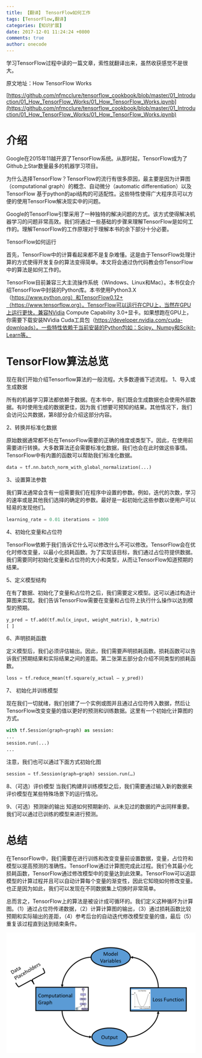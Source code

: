 ```yaml
---
title: 【翻译】 TensorFlow如何工作
tags: [TensorFlow,翻译]
categories: [知识扩展]
date: 2017-12-01 11:24:24 +0800
comments: true
author: onecode
---
```


学习TensorFlow过程中读的一篇文章，索性就翻译出来，虽然收获感觉不是很大。

原文地址：How TensorFlow Works

[https://github.com/nfmcclure/tensorflow_cookbook/blob/master/01_Introduction/01_How_TensorFlow_Works/01_How_TensorFlow_Works.ipynb](https://github.com/nfmcclure/tensorflow_cookbook/blob/master/01_Introduction/01_How_TensorFlow_Works/01_How_TensorFlow_Works.ipynb)

<!--break-->

#  介绍

Google在2015年11越开源了TensorFlow系统。从那时起，TensorFlow成为了Github上Star数量最多的机器学习项目。

为什么选择TensorFlow？TensorFlow的流行有很多原因，最主要是因为计算图（computational graph）的概念、自动微分（automatic differentiation）以及TensorFlow 基于python的api结构的可适配性。这些特性使得广大程序员可以方便的使用TensorFlow解决现实中的问题。

Google的TensorFlow引擎采用了一种独特的解决问题的方式。该方式使得解决机器学习的问题非常高效。我们将通过一些基础的步骤来理解TensorFlow是如何工作的。理解TensorFlow的工作原理对于理解本书的余下部分十分必要。

TensorFlow如何运行

首先，TensorFlow中的计算看起来都不是复杂难懂。这是由于TensorFlow处理计算的方式使得开发复杂的算法变得简单。本文将会通过伪代码教会你TensorFlow中的算法是如何工作的。

TensorFlow目前兼容三大主流操作系统（Windows、Linux和Mac）。本书仅会介绍TensorFlow中封装的Python库。本书使用Python3.X（https://www.python.org）和TensorFlow0.12+（https://www.tensorflow.org）。TensorFlow可以运行在CPU上，当然在GPU上运行更快，兼容NVidia Compute Capability 3.0+显卡。如果想跑在GPU上，你需要下载安装NVidia Cuda工具包（https://developer.nvidia.com/cuda-downloads）。一些特性依赖于当前安装的Python包如：Scipy、Numpy和Scikit-Learn等。

# TensorFlow算法总览

现在我们开始介绍Tensorflow算法的一般流程。大多数遵循下述流程。
1、导入或生成数据

所有的机器学习算法都依赖于数据。在本书中，我们既会生成数据也会使用外部数据。有时使用生成的数据更佳，因为我    们想要可预知的结果。其他情况下，我们会访问公共数据，第8部分会介绍这部分内容。

2、转换并标准化数据

原始数据通常都不处在TensorFlow需要的正确的维度或类型下。因此，在使用前需要进行转换。大多数算法还会需要标准化数据，我们也会在此时做这些事情。TensorFlow中有内置的函数可以帮助我们标准化数据。

```python
data = tf.nn.batch_norm_with_global_normalization(...)
```

3、设置算法参数

我们算法通常会含有一组需要我们在程序中设置的参数。例如，迭代的次数，学习的速率或是其他我们选择的确定的参数。最好是一起初始化这些参数以便用户可以轻易的发现他们。

```python
learning_rate = 0.01 iterations = 1000
```

4、初始化变量和占位符

TensorFlow依赖于我们告诉它什么可以修改什么不可以修改。TensorFlow会在优化时修改变量，以最小化损耗函数。为了实现该目标，我们通过占位符提供数据。我们需要同时初始化变量和占位符的大小和类型，从而让TensorFlow知道预期的结果。

5、定义模型结构

在有了数据、初始化了变量和占位符之后，我们需要定义模型。这可以通过构造计算图来实现。我们告诉TensorFlow需要在变量和占位符上执行什么操作以达到模型的预期。

```python
y_pred = tf.add(tf.mul(x_input, weight_matrix), b_matrix)
[ ] 
```

6、声明损耗函数

定义模型后，我们必须评估输出。因此，我们需要声明损耗函数。损耗函数可以告诉我们预期结果和实际结果之间的差距。第二张第五部分会介绍不同类型的损耗函数。

```python
loss = tf.reduce_mean(tf.square(y_actual – y_pred))
```

7、 初始化并训练模型

现在我们一切就绪，我们创建了一个实例或图并且通过占位符传入数据，然后让TensorFlow改变变量的值以更好的预测和训练数据。这里有一个初始化计算图的方式。

```python
with tf.Session(graph=graph) as session: 
... 
session.run(...) 
...
```


注意，我们也可以通过下面方式初始化图

```python
session = tf.Session(graph=graph) session.run(…)
```

8、（可选）评价模型
当我们构建并训练模型之后，我们需要通过输入新的数据来评价模型在某些特殊场景下的运行情况。

9、（可选）预测新的输出
知道如何预期新的、从未见过的数据的产出同样重要。我们可以通过已训练的模型来进行预测。

# 总结

在TensorFlow中，我们需要在进行训练和改变变量前设置数据，变量，占位符和模型以提高预测的准确性。TensorFlow通过计算图完成此过程。我们令其最小化损耗函数，TensorFlow通过修改模型中的变量达到此效果。TensorFlow可以追踪模型的计算过程并且可以自动计算每个变量的渐变性，因此它知晓如何修改变量。也正是因为如此，我们可以发现在不同数据集上切换时非常简单。

总而言之，TensorFlow上的算法是被设计成可循环的。我们定义这种循环为计算图。（1）通过占位符传递数据，（2）计算计算图的输出，（3）通过损耗函数比较预期和实际输出的差距，（4）参考后台的自动迭代修改模型变量的值，最后（5）重复该过程直到达到结束条件。

![](/images/post/how-tensorflow-work/image.png)